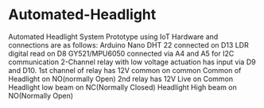 # Automated-Headlight
Automated Headlight System Prototype using IoT
Hardware and connections are as follows:
Arduino Nano
DHT 22 connected on D13
LDR digital read on D8
GY521/MPU6050 connected via A4 and A5 for I2C communication
2-Channel relay with low voltage actuation has input via D9 and D10.
1st channel of relay has 12V common on common
                                        Common of Headlight on NO(normally Open)
2nd relay has 12V Live on Common
                       Headlight low beam on NC(Normally Closed)
                       Headlight High beam on NO(Normally Open)

